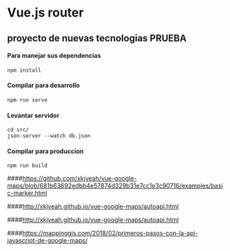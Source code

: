 # Vue.js router
## proyecto de nuevas tecnologias PRUEBA

#### Para manejar sus dependencias
```
npm install
```

#### Compilar para desarrollo
```
npm run serve
```

#### Levantar servidor
```
cd src/
json-server --watch db.json
```

#### Compilar para produccion
```
npm run build
```

####https://github.com/xkjyeah/vue-google-maps/blob/681b63692edbb4e57874d329b31e7cc1e3c90716/examples/basic-marker.html

####http://xkjyeah.github.io/vue-google-maps/autoapi.html

####http://xkjyeah.github.io/vue-google-maps/autoapi.html

####https://mappinggis.com/2018/02/primeros-pasos-con-la-api-javascript-de-google-maps/



